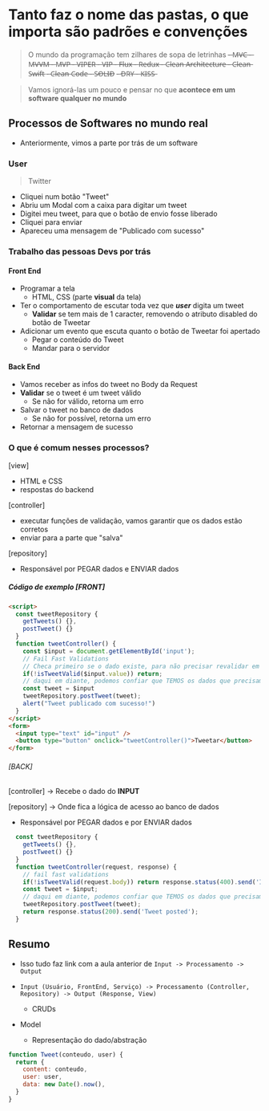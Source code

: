 # Tanto faz o nome das pastas, o que importa são padrões e convenções


> O mundo da programação tem zilhares de sopa de letrinhas
-̶ M̶V̶C̶
-̶ M̶V̶V̶M̶
-̶ M̶V̶P̶
-̶ V̶I̶P̶E̶R̶
-̶ V̶I̶P̶
-̶ F̶l̶u̶x̶
-̶ R̶e̶d̶u̶x̶
-̶ C̶l̶e̶a̶n̶ A̶r̶c̶h̶i̶t̶e̶c̶t̶u̶r̶e̶
-̶ C̶l̶e̶a̶n̶ S̶w̶i̶f̶t̶
-̶ C̶l̶e̶a̶n̶ C̶o̶d̶e̶
-̶ S̶O̶L̶I̶D̶
-̶ D̶R̶Y̶
-̶ K̶I̶S̶S̶

> Vamos ignorá-las um pouco e pensar no que **acontece em um software qualquer no mundo**

## Processos de Softwares no mundo real

- Anteriormente, vimos a parte por trás de um software 

### User
> Twitter
- Cliquei num botão "Tweet"
- Abriu um Modal com a caixa para digitar um tweet 
- Digitei meu tweet, para que o botão de envio fosse liberado
- Cliquei para enviar
- Apareceu uma mensagem de "Publicado com sucesso"

### Trabalho das pessoas Devs por trás
#### Front End
- Programar a tela
  - HTML, CSS (parte **visual** da tela)
- Ter o comportamento de escutar toda vez que ***user*** digita um tweet
  - **Validar** se tem mais de 1 caracter, removendo o atributo disabled do botão de Tweetar
- Adicionar um evento que escuta quanto o botão de Tweetar foi apertado
  - Pegar o conteúdo do Tweet
  - Mandar para o servidor

#### Back End
- Vamos receber as infos do tweet no Body da Request
- **Validar** se o tweet é um tweet válido
  - Se não for válido, retorna um erro
- Salvar o tweet no banco de dados
  - Se não for possível, retorna um erro
- Retornar a mensagem de sucesso



### O que é comum nesses processos?

[view]

- HTML e CSS
- respostas do backend

[controller]

- executar funções de validação, vamos garantir que os dados estão corretos
- enviar para a parte que "salva"

[repository]

- Responsável por PEGAR dados e ENVIAR dados

##### Código de exemplo [FRONT]

```html
<script>
  const tweetRepository {
    getTweets() {},
    postTweet() {}
  }
  function tweetController() {
    const $input = document.getElementById('input');
    // Fail Fast Validations
    // Checa primeiro se o dado existe, para não precisar revalidar em outras funções
    if(!isTweetValid($input.value)) return;
    // daqui em diante, podemos confiar que TEMOS os dados que precisamos
    const tweet = $input
    tweetRepository.postTweet(tweet);
    alert("Tweet publicado com sucesso!")
  }
</script>
<form>
  <input type="text" id="input" />
  <button type="button" onclick="tweetController()">Tweetar</button>
</form>
```

###### [BACK]
[controller] -> Recebe o dado do **INPUT** 

[repository] -> Onde fica a lógica de acesso ao banco de dados
  - Responsável por PEGAR dados e por ENVIAR dados

```js
  const tweetRepository {
    getTweets() {},
    postTweet() {}
  }
  function tweetController(request, response) {
    // fail fast validations
    if(!isTweetValid(request.body)) return response.status(400).send('Invalid tweet');
    const tweet = $input;
    // daqui em diante, podemos confiar que TEMOS os dados que precisamos
    tweetRepository.postTweet(tweet);
    return response.status(200).send('Tweet posted');
  }
```

## Resumo
- Isso tudo faz link com a aula anterior de `Input -> Processamento -> Output`
- `Input (Usuário, FrontEnd, Serviço) -> Processamento (Controller, Repository) -> Output (Response, View)`
  - CRUDs

- Model
  - Representação do dado/abstração


```js
function Tweet(conteudo, user) {
  return {
    content: conteudo,
    user: user,
    data: new Date().now(),
  }
}
```